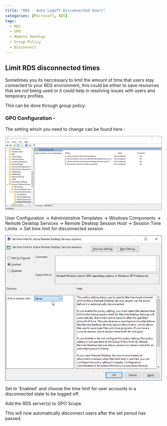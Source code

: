 ```yaml
---
title: "RDS - Auto Logoff Disconnected Users"
categories: [Microsoft, RDS]
tags:
  - RDS
  - GPO
  - Remote Desktop
  - Group Policy
  - Disconnect
---
```


## Limit RDS disconnected times

Sometimes you its neccessary to limit the amount of time that users stay connected to your RDS environment, this could be either to save resources that are not being used or it could help in resolving issues with users and temporary profiles.

This can be done through group policy:

### GPO Configuration -

The setting which you need to change can be found here -

![Group Policy Setting RDS Session Time Limits](/assets/img/Posts/GPO/GroupPolicyRDSSessionTimeLimits.png)

User Configuration -> Administrative Templates -> Windows Components -> Remote Desktop Services -> Remote Desktop Session Host -> Session Time Limits -> Set time limit for disconnected session

![RDS Session Time Limits](/assets/img/Posts/GPO/GroupPolicyRDSSessionTimeLimits1.png)

Set to 'Enabled' and choose the time limit for user accounts in a disconnected state to be logged off.

Add the RDS server(s) to GPO Scope.

This will now automatically disconnect users after the set period has passed.
